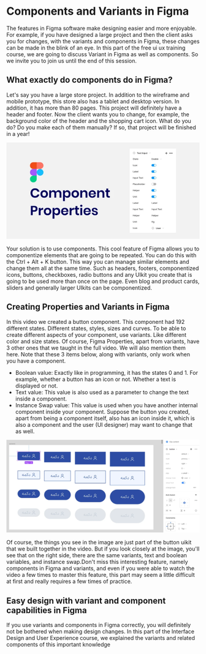 # Components and Variants in Figma

The features in Figma software make designing easier and more enjoyable. For example, if you have designed a large project and then the client asks you for changes, with the variants and components in Figma, these changes can be made in the blink of an eye. In this part of the free ui ux training course, we are going to discuss Variant in Figma as well as components. So we invite you to join us until the end of this session.

## What exactly do components do in Figma?

Let's say you have a large store project. In addition to the wireframe and mobile prototype, this store also has a tablet and desktop version. In addition, it has more than 80 pages. This project will definitely have a header and footer. Now the client wants you to change, for example, the background color of the header and the shopping cart icon. What do you do? Do you make each of them manually? If so, that project will be finished in a year!

![Easy changes with variants and components in Figma](figma-component-properties.webp)

Your solution is to use components. This cool feature of Figma allows you to componentize elements that are going to be repeated. You can do this with the Ctrl + Alt + K button. This way you can manage similar elements and change them all at the same time. Such as headers, footers, componentized icons, buttons, checkboxes, radio buttons and any UIkit you create that is going to be used more than once on the page. Even blog and product cards, sliders and generally larger UIkits can be componentized.

## Creating Properties and Variants in Figma

In this video we created a button component. This component had 192 different states. Different states, styles, sizes and curves. To be able to create different aspects of your component, use variants. Like different color and size states. Of course, Figma Properties, apart from variants, have 3 other ones that we taught in the full video. We will also mention them here. Note that these 3 items below, along with variants, only work when you have a component.

- Boolean value: Exactly like in programming, it has the states 0 and 1. For example, whether a button has an icon or not. Whether a text is displayed or not.
- Text value: This value is also used as a parameter to change the text inside a component.
- Instance Swap value: This value is used when you have another internal component inside your component. Suppose the button you created, apart from being a component itself, also has an icon inside it, which is also a component and the user (UI designer) may want to change that as well.

![Easy design with component and variant capabilities in Figma](figma-properties-variants.webp)

Of course, the things you see in the image are just part of the button uikit that we built together in the video. But if you look closely at the image, you'll see that on the right side, there are the same variants, text and boolean variables, and instance swap.Don't miss this interesting feature, namely components in Figma and variants, and even if you were able to watch the video a few times to master this feature, this part may seem a little difficult at first and really requires a few times of practice.

## Easy design with variant and component capabilities in Figma

If you use variants and components in Figma correctly, you will definitely not be bothered when making design changes. In this part of the Interface Design and User Experience course, we explained the variants and related components of this important knowledge
